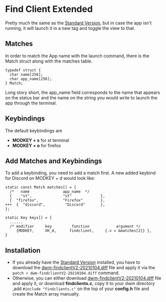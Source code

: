 # Find Client Extended
Pretty much the same as the [Standard Version](), but in case the app isn't running, it will launch it in a new tag and toggle
the view to that.

## Matches
In order to match the App name with the launch command, there is the Match struct along with the matches table.
```
typedef struct {
  char name[256];
  char app_name[256];
} Match;
```
Long story short, the app_name field corresponds to the name that appears on the status bar and the name
on the string you would write to launch the app through the terminal.

## Keybindings
The default keybindings are
* **MODKEY + s** for st terminal
* **MODKEY + o** for firefox

## Add Matches and Keybindings
To add a keybinding, you need to add a match first.
A new added keybind for Discord on MODKEY + d would look like:
```
static const Match matches[] = {
  /*   name               app_name  */
  {    "st",              "st"             },
  {  "firefox",           "Firefox"        },
+++  {  "discord",         "Discord"       },
};
```
```
static Key keys[] = {
  ......
  /* modifier     key         function            argument */
     {MODKEY,     XK_d,      findclient,     {.v = &matches[2]} },
}
```

## Installation
* If you already have the [Standard Version]() installed, you have to download the 
[dwm-findclientV2-20210104.diff]() file and apply it via  the `patch < dwm-findclientV2-20210104.diff`
command.
* Otherwise, you can either download [dwm-findclientV2-20210104.diff]() file and apply it, or
download **findclients.c**, copy it to your dwm directory ,add `#include "findclients.c"` on the top
of your **config.h** file and create the Match array manually.
